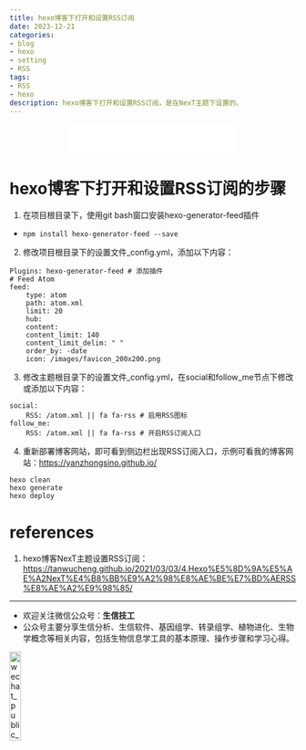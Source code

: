 ```yaml
---
title: hexo博客下打开和设置RSS订阅
date: 2023-12-21
categories:
- blog
- hexo
- setting
- RSS
tags:
- RSS
- hexo
description: hexo博客下打开和设置RSS订阅，是在NexT主题下设置的。
---
```


<div align="middle"><iframe frameborder="no" border="0" marginwidth="0" marginheight="0" width=298 height=52 src="//music.163.com/outchain/player?type=2&id=1985419342&auto=1&height=32"></iframe></div>

# hexo博客下打开和设置RSS订阅的步骤

1. 在项目根目录下，使用git bash窗口安装hexo-generator-feed插件
- `npm install hexo-generator-feed --save`
2. 修改项目根目录下的设置文件_config.yml，添加以下内容：

```
Plugins: hexo-generator-feed # 添加插件
# Feed Atom
feed:
    type: atom
    path: atom.xml
    limit: 20
    hub:
    content:
    content_limit: 140
    content_limit_delim: " "
    order_by: -date
    icon: /images/favicon_200x200.png
```

3. 修改主题根目录下的设置文件_config.yml，在social和follow_me节点下修改或添加以下内容：

```
social:
    RSS: /atom.xml || fa fa-rss # 启用RSS图标
follow_me:
    RSS: /atom.xml || fa fa-rss # 开启RSS订阅入口
```

4. 重新部署博客网站，即可看到侧边栏出现RSS订阅入口，示例可看我的博客网站：https://yanzhongsino.github.io/

```
hexo clean
hexo generate
hexo deploy
```

# references
1. hexo博客NexT主题设置RSS订阅：https://tanwucheng.github.io/2021/03/03/4.Hexo%E5%8D%9A%E5%AE%A2NexT%E4%B8%BB%E9%A2%98%E8%AE%BE%E7%BD%AERSS%E8%AE%A2%E9%98%85/

-------

- 欢迎关注微信公众号：**生信技工**
- 公众号主要分享生信分析、生信软件、基因组学、转录组学、植物进化、生物学概念等相关内容，包括生物信息学工具的基本原理、操作步骤和学习心得。

<img src="https://github.com/yanzhongsino/yanzhongsino.github.io/blob/hexo/source/wechat/Wechat_public_qrcode.jpg?raw=true" width=20% title="wechat_public_QRcode.png" align=center/>